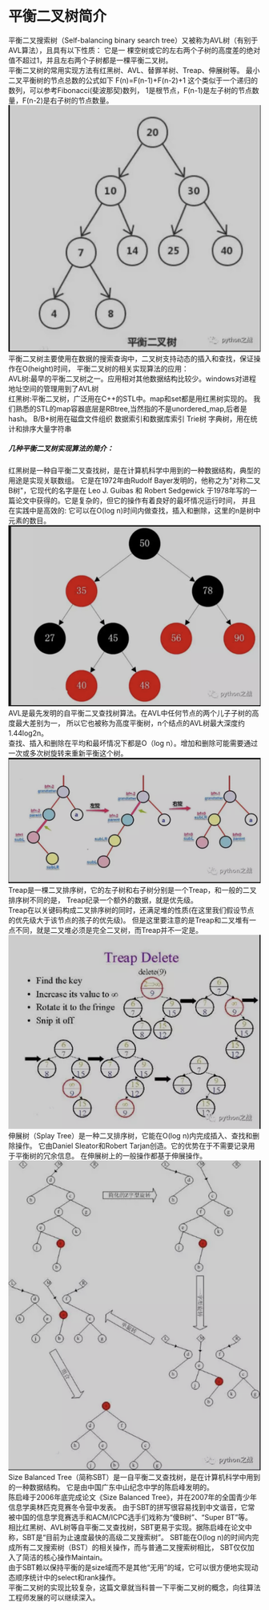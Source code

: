 # 平衡二叉树简介
平衡二叉搜索树（Self-balancing binary search tree）又被称为AVL树（有别于AVL算法），且具有以下性质：
它是一 棵空树或它的左右两个子树的高度差的绝对值不超过1，并且左右两个子树都是一棵平衡二叉树。<br>
平衡二叉树的常用实现方法有红黑树、AVL、替罪羊树、Treap、伸展树等。  最小二叉平衡树的节点总数的公式如下 
F(n)=F(n-1)+F(n-2)+1 这个类似于一个递归的数列，可以参考Fibonacci(斐波那契)数列，
1是根节点，F(n-1)是左子树的节点数量，F(n-2)是右子树的节点数量。<br>
![](png/22.png)
平衡二叉树主要使用在数据的搜索查询中，二叉树支持动态的插入和查找，保证操作在O(height)时间，
平衡二叉树的相关实现算法的应用：<br>
AVL树:最早的平衡二叉树之一。应用相对其他数据结构比较少。windows对进程地址空间的管理用到了AVL树<br>
红黑树:平衡二叉树，广泛用在C++的STL中。map和set都是用红黑树实现的。
我们熟悉的STL的map容器底层是RBtree,当然指的不是unordered_map,后者是hash。
B/B+树用在磁盘文件组织 数据索引和数据库索引
Trie树 字典树，用在统计和排序大量字符串<br>
##### 几种平衡二叉树实现算法的简介：
红黑树是一种自平衡二叉查找树，是在计算机科学中用到的一种数据结构，典型的用途是实现关联数组。
它是在1972年由Rudolf Bayer发明的，他称之为"对称二叉B树"，它现代的名字是在 Leo J. Guibas 和 
Robert Sedgewick 于1978年写的一篇论文中获得的。它是复杂的，但它的操作有着良好的最坏情况运行时间，
并且在实践中是高效的: 它可以在O(log n)时间内做查找，插入和删除，这里的n是树中元素的数目。<br>
![](png/23.png)
AVL是最先发明的自平衡二叉查找树算法。在AVL中任何节点的两个儿子子树的高度最大差别为一，
所以它也被称为高度平衡树，n个结点的AVL树最大深度约1.44log2n。<br>
查找、插入和删除在平均和最坏情况下都是O（log n）。增加和删除可能需要通过一次或多次树旋转来重新平衡这个树。<br>
![](png/24.png)
Treap是一棵二叉排序树，它的左子树和右子树分别是一个Treap，和一般的二叉排序树不同的是，
Treap纪录一个额外的数据，就是优先级。<br>
Treap在以关键码构成二叉排序树的同时，还满足堆的性质(在这里我们假设节点的优先级大于该节点的孩子的优先级)。
但是这里要注意的是Treap和二叉堆有一点不同，就是二叉堆必须是完全二叉树，而Treap并不一定是。<br>
![](png/25.png)
伸展树（Splay Tree）是一种二叉排序树，它能在O(log n)内完成插入、查找和删除操作。
它由Daniel Sleator和Robert Tarjan创造。它的优势在于不需要记录用于平衡树的冗余信息。
在伸展树上的一般操作都基于伸展操作。<br>
![](png/26.png)
Size Balanced Tree（简称SBT）是一自平衡二叉查找树，是在计算机科学中用到的一种数据结构。
它是由中国广东中山纪念中学的陈启峰发明的。<br>
陈启峰于2006年底完成论文《Size Balanced Tree》，并在2007年的全国青少年信息学奥林匹克竞赛冬令营中发表。
由于SBT的拼写很容易找到中文谐音，它常被中国的信息学竞赛选手和ACM/ICPC选手们戏称为“傻B树”、“Super BT”等。<br>
相比红黑树、AVL树等自平衡二叉查找树，SBT更易于实现。据陈启峰在论文中称，SBT是“目前为止速度最快的高级二叉搜索树”。
SBT能在O(log n)的时间内完成所有二叉搜索树（BST）的相关操作，而与普通二叉搜索树相比，
SBT仅仅加入了简洁的核心操作Maintain。<br>
由于SBT赖以保持平衡的是size域而不是其他“无用”的域，它可以很方便地实现动态顺序统计中的select和rank操作。<br>
平衡二叉树的实现比较复杂，这篇文章就当科普一下平衡二叉树的概念，向往算法工程师发展的可以继续深入。<br>




